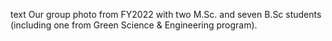 text
Our group photo from FY2022 with two M.Sc. and seven B.Sc students (including one from Green Science & Engineering program).
